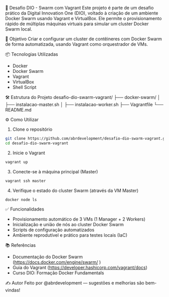 🐳 Desafio DIO - Swarm com Vagrant
Este projeto é parte de um desafio prático da Digital Innovation One (DIO), voltado à criação de um ambiente Docker Swarm usando Vagrant e VirtualBox. Ele permite o provisionamento rápido de múltiplas máquinas virtuais para simular um cluster Docker Swarm local.

🚀 Objetivo
Criar e configurar um cluster de contêineres com Docker Swarm de forma automatizada, usando Vagrant como orquestrador de VMs.

📦 Tecnologias Utilizadas
- Docker
- Docker Swarm
- Vagrant
- VirtualBox
- Shell Script

🛠 Estrutura do Projeto
desafio-dio-swarm-vagrant/
├── docker-swarm/
│   ├── instalacao-master.sh
│   ├── instalacao-worker.sh
├── Vagrantfile
└── README.md

⚙️ Como Utilizar
1. Clone o repositório
```bash
git clone https://github.com/abrdevelopment/desafio-dio-swarm-vagrant.git
cd desafio-dio-swarm-vagrant
```

2. Inicie o Vagrant
```bash
vagrant up
```

3. Conecte-se à máquina principal (Master)
```bash
vagrant ssh master
```

4. Verifique o estado do cluster Swarm (através da VM Master)
```bash
docker node ls
```

✅ Funcionalidades
- Provisionamento automático de 3 VMs (1 Manager + 2 Workers)
- Inicialização e união de nós ao cluster Docker Swarm
- Scripts de configuração automatizados
- Ambiente reprodutível e prático para testes locais (IaC)

📚 Referências
- Documentação do Docker Swarm (https://docs.docker.com/engine/swarm/  )
- Guia do Vagrant (https://developer.hashicorp.com/vagrant/docs)
- Curso DIO: Formação Docker Fundamentals

✍️ Autor
Feito por @abrdevelopment — sugestões e melhorias são bem-vindas!
